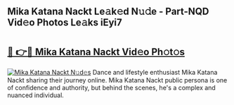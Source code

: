 ## Mika Katana Nackt Le𝚊k𝚎d N𝚞𝚍e - Part-NQD Vid𝚎o Photos Le𝚊ks iEyi7

# <h2><a href="http://fb8bd5.evod.top/?m=Mika+Katana+Nackt">🔗 👉🔴 Mika Katana Nackt Vid𝚎o Ph𝚘t𝚘s</a></h2>

[![Mika Katana Nackt N𝚞d𝚎s](https://i.imgur.com/8V9OHl7.gif)](http://fb8bd5.evod.top/?m=Mika+Katana+Nackt)
Dance and lifestyle enthusiast Mika Katana Nackt sharing their journey online. Mika Katana Nackt public persona is one of confidence and authority, but behind the scenes, he's a complex and nuanced individual. 
